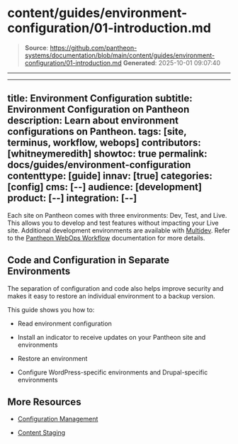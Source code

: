 # content/guides/environment-configuration/01-introduction.md

> **Source**: https://github.com/pantheon-systems/documentation/blob/main/content/guides/environment-configuration/01-introduction.md
> **Generated**: 2025-10-01 09:07:40

---

---
title: Environment Configuration
subtitle: Environment Configuration on Pantheon
description: Learn about environment configurations on Pantheon.
tags: [site, terminus, workflow, webops]
contributors: [whitneymeredith]
showtoc: true
permalink: docs/guides/environment-configuration
contenttype: [guide]
innav: [true]
categories: [config]
cms: [--]
audience: [development]
product: [--]
integration: [--]
---

Each site on Pantheon comes with three environments: Dev, Test, and Live. This allows you to develop and test features without impacting your Live site. Additional development environments are available with [Multidev](/guides/multidev). Refer to the [Pantheon WebOps Workflow](/pantheon-workflow) documentation for more details.


## Code and Configuration in Separate Environments

The separation of configuration and code also helps improve security and makes it easy to restore an individual environment to a backup version.

This guide shows you how to:

- Read environment configuration

- Install an indicator to receive updates on your Pantheon site and environments

- Restore an environment

- Configure WordPress-specific environments and Drupal-specific environments

## More Resources

- [Configuration Management](/pantheon-workflow#configuration-management)

- [Content Staging](/content-staging)